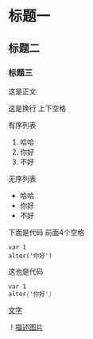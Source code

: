 # 标题一
## 标题二
### 标题三
这是正文

这是换行 上下空格

有序列表

1. 哈哈
2. 你好
3. 不好

无序列表

* 哈哈
* 你好
* 不好
 
 下面是代码 前面4个空格
 
    var 1 
    alter('你好')

这也是代码
```css
var 1 
alter('你好')
```
[文字](超链接地址)

！[描述图片](图片地址)
